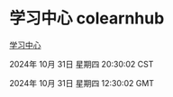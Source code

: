 # 学习中心 colearnhub
[学习中心](http://219.139.197.74:56308/colearnhub/)

2024年 10月 31日 星期四 20:30:02 CST

2024年 10月 31日 星期四 12:30:02 GMT
